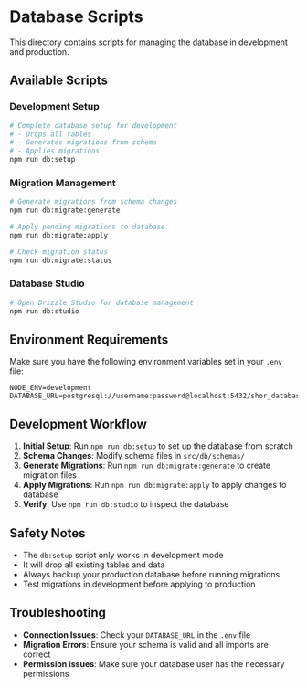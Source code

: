 # Database Scripts

This directory contains scripts for managing the database in development and production.

## Available Scripts

### Development Setup
```bash
# Complete database setup for development
# - Drops all tables
# - Generates migrations from schema
# - Applies migrations
npm run db:setup
```

### Migration Management
```bash
# Generate migrations from schema changes
npm run db:migrate:generate

# Apply pending migrations to database
npm run db:migrate:apply

# Check migration status
npm run db:migrate:status
```

### Database Studio
```bash
# Open Drizzle Studio for database management
npm run db:studio
```

## Environment Requirements

Make sure you have the following environment variables set in your `.env` file:

```env
NODE_ENV=development
DATABASE_URL=postgresql://username:password@localhost:5432/shor_database
```

## Development Workflow

1. **Initial Setup**: Run `npm run db:setup` to set up the database from scratch
2. **Schema Changes**: Modify schema files in `src/db/schemas/`
3. **Generate Migrations**: Run `npm run db:migrate:generate` to create migration files
4. **Apply Migrations**: Run `npm run db:migrate:apply` to apply changes to database
5. **Verify**: Use `npm run db:studio` to inspect the database

## Safety Notes

- The `db:setup` script only works in development mode
- It will drop all existing tables and data
- Always backup your production database before running migrations
- Test migrations in development before applying to production

## Troubleshooting

- **Connection Issues**: Check your `DATABASE_URL` in the `.env` file
- **Migration Errors**: Ensure your schema is valid and all imports are correct
- **Permission Issues**: Make sure your database user has the necessary permissions

